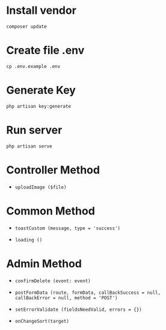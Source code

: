 # Install vendor
```
composer update
```
# Create file .env
```
cp .env.example .env
```
# Generate Key
```
php artisan key:generate
```
# Run server
```
php artisan serve
```

# Controller Method
 - 
   <!-- @return: path <String> | false -->
   ```
   uploadImage ($file)
   ```

# Common Method
 -  
    <!-- @message: String -->
    <!-- @type: String ('success' | 'error' | 'info' | 'warning') -->
    ```
    toastCustom (message, type = 'success')
    ```                                

 - 
   <!-- @return: { on, off } -->
   ```
   loading ()
   ```

# Admin Method
 -  
   <!-- Xác nhận xóa khi muốn gửi form xóa đi -->
    <!-- @event: Event -->
    ```
    confirmDelete (event: event)
    ```

 -  
   <!-- Dùng để post formData lên server (call API) -->
    <!-- @route: String -->
    <!-- @formData: FormData -->
    <!-- @callBackSuccess: function (data) { // } -->
    <!-- @callBackError: function (errors) { // } -->
    ```
    postFormData (route, formData, callBackSuccess = null, callBackError = null, method = 'POST')
    ```

 - 
   <!-- Hiển thị lỗi validate khi validate qua API -->
   <!-- @fieldsNeedValid: Object - this has key === key of errors -->
   <!-- @errors: Object -->
   ```
   setErrorValidate (fieldsNeedValid, errors = {})
   ```

 - 
   <!-- Submit form khi thay đổi select -->
   <!-- @target: Thẻ select -->
   ```
   onChangeSort(target)
   ```